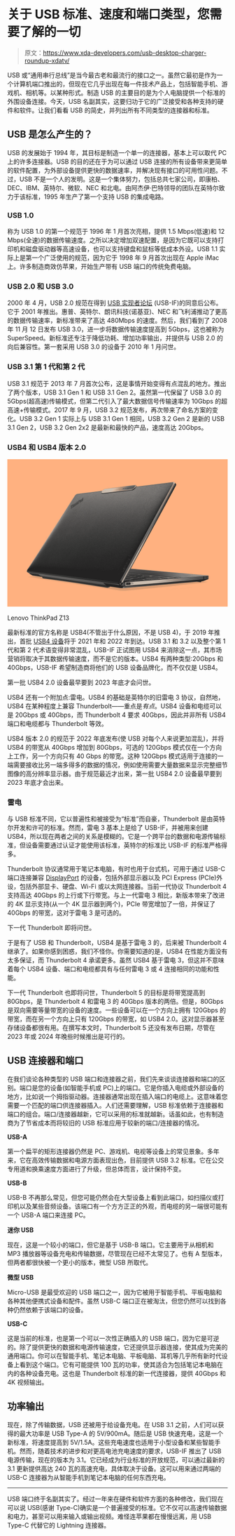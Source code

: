 # 关于 USB 标准、速度和端口类型，您需要了解的一切

> 原文：<https://www.xda-developers.com/usb-desktop-charger-roundup-xdatv/>

USB 或“通用串行总线”是当今最古老和最流行的接口之一。虽然它最初是作为一个计算机端口推出的，但现在它几乎出现在每一件技术产品上，包括智能手机、游戏机、相机等。以某种形式。制造 USB 的主要目的是为个人电脑提供一个标准的外围设备连接。今天，USB 名副其实，这要归功于它的广泛接受和各种支持的硬件和软件。让我们看看 USB 的简史，并列出所有不同类型的连接器和标准。

## USB 是怎么产生的？

USB 的发展始于 1994 年，其目标是制造一个单一的连接器，基本上可以取代 PC 上的许多连接器。USB 的目的还在于为可以通过 USB 连接的所有设备带来更简单的软件配置，为外部设备提供更快的数据速率，并解决现有接口的可用性问题。不过，USB 不是一个人的发明。这是一个集体努力，包括总共七家公司，即康柏、DEC、IBM、英特尔、微软、NEC 和北电。由阿杰伊·巴特领导的团队在英特尔致力于该标准，1995 年生产了第一个支持 USB 的集成电路。

### USB 1.0

称为 USB 1.0 的第一个规范于 1996 年 1 月首次亮相，提供 1.5 Mbps(低速)和 12 Mbps(全速)的数据传输速度。之所以决定增加双速配置，是因为它既可以支持打印机和磁盘驱动器等高速设备，也可以支持键盘和鼠标等低成本外设。USB 1.1 实际上是第一个广泛使用的规范，因为它于 1998 年 9 月首次出现在 Apple iMac 上。许多制造商效仿苹果，开始生产带有 USB 端口的传统免费电脑。

### USB 2.0 和 USB 3.0

2000 年 4 月，USB 2.0 规范在得到 [USB 实现者论坛](https://www.usb.org/) (USB-IF)的同意后公布。它于 2001 年推出。惠普、英特尔、朗讯科技(诺基亚)、NEC 和飞利浦推动了更高的数据传输速率，新标准带来了高达 480Mbps 的速度。然后，我们看到了 2008 年 11 月 12 日发布 USB 3.0，进一步将数据传输速度提高到 5Gbps，这也被称为 SuperSpeed。新标准还专注于降低功耗、增加功率输出，并提供与 USB 2.0 的向后兼容性。第一套采用 USB 3.0 的设备于 2010 年 1 月问世。

### USB 3.1 第 1 代和第 2 代

USB 3.1 规范于 2013 年 7 月首次公布，这是事情开始变得有点混乱的地方。推出了两个版本，USB 3.1 Gen 1 和 USB 3.1 Gen 2。虽然第一代保留了 USB 3.0 的 5Gbps(超高速)传输模式，但第二代引入了最大数据信号传输速率为 10Gbps 的超高速+传输模式。2017 年 9 月，USB 3.2 规范发布，再次带来了命名方案的变化。USB 3.2 Gen 1 实际上与 USB 3.1 Gen 1 相同，USB 3.2 Gen 2 是新的 USB 3.1 Gen 2，USB 3.2 Gen 2x2 是最新和最快的产品，速度高达 20Gbps。

### USB4 和 USB4 版本 2.0

 <picture>![The Lenovo ThinkPad Z13 was designed in collaboration with AMD, and packs a lot of modern features like a haptic touchpad, a brand-new design, an FHD webcam, and more.](img/352c8d1cf873414bb4983ecd092229d3.png)</picture> 

Lenovo ThinkPad Z13

最新标准的官方名称是 USB4(不管出于什么原因，不是 USB 4)，于 2019 年推出，首批 [USB4 设备](https://www.xda-developers.com/best-usb4-laptops/)将于 2021 年和 2022 年到达。USB 3.1 和 3.2 以及整个第 1 代和第 2 代术语变得非常混乱，USB-IF 正试图用 USB4 来消除这一点，其市场营销将取决于其数据传输速度，而不是它的版本。USB4 有两种类型:20Gbps 和 40Gbps，USB-IF 希望制造商将他们的 USB 设备品牌化，而不仅仅是 USB4。

第一批 USB4 2.0 设备最早要到 2023 年底才会问世。

USB4 还有一个附加点:雷电。USB4 的基础是英特尔的旧雷电 3 协议，自然地，USB4 在某种程度上兼容 Thunderbolt——重点是*有点*。USB4 设备和电缆可以是 20Gbps 或 40Gbps，而 Thunderbolt 4 要求 40Gbps，因此并非所有 USB4 端口和电缆都与 Thunderbolt 等效。

USB4 版本 2.0 的规范于 2022 年底发布(使 USB 对每个人来说更加混乱)，并将 USB4 的带宽从 40Gbps 增加到 80Gbps，可选的 120Gbps 模式仅在一个方向上工作，另一个方向只有 40 Gbps 的带宽。这种 120Gbps 模式适用于连接的一端需要接收比另一端多得多的数据的情况，例如使用需要大量数据来显示完整细节图像的高分辨率显示器。由于规范最近才出来，第一批 USB4 2.0 设备最早要到 2023 年底才会出来。

### 雷电

与 USB 标准不同，它以普遍性和被接受为“标准”而自豪，Thunderbolt 是由英特尔开发和许可的标准。然而，雷电 3 基本上是给了 USB-IF，并被用来创建 USB4，所以现在两者之间的关系是模糊的。它是一个跨平台的数据和电源传输标准，但设备需要通过认证才能使用该标准，英特尔的标准比 USB-IF 的标准严格得多。

Thunderbolt 协议通常用于笔记本电脑，有时也用于台式机，可用于通过 USB-C 端口连接兼容 [DisplayPort](https://www.xda-developers.com/displayport-alt-mode-2-0-allow-16k-video-output-over-usb-4-type-c-ports/) 的设备，包括外部显示器以及 PCI Express (PCIe)外设，包括外部显卡、硬盘、Wi-Fi 或以太网连接器。当前一代协议 Thunderbolt 4 支持高达 40Gbps 的上行或下行带宽。与上一代雷电 3 相比，新版本带来了改进的 4K 显示支持(从一个 4K 显示器到两个)，PCIe 带宽增加了一倍，并保证了 40Gbps 的带宽，这对于雷电 3 是可选的。

下一代 Thunderbolt 即将问世。

于是有了 USB 和 Thunderbolt，USB4 是基于雷电 3 的，后来被 Thunderbolt 4 继承了。如果你感到困惑，我们不怪你。你需要知道的是，USB4 在性能方面没有太多保证，而 Thunderbolt 4 承诺更多。虽然 USB4 基于雷电 3，但这并不意味着每个 USB4 设备、端口和电缆都具有与任何雷电 3 或 4 连接相同的功能和性能。

下一代 Thunderbolt 也即将问世，Thunderbolt 5 的目标是将带宽提高到 80Gbps，是 Thunderbolt 4 和雷电 3 的 40Gbps 版本的两倍。但是，80Gbps 是双向需要等量带宽的设备的速度。一些设备可以在一个方向上拥有 120Gbps 的带宽，而在另一个方向上只有 120Gbps 的带宽，如 USB4 2.0。这对显示器甚至存储设备都很有用。在撰写本文时，Thunderbolt 5 还没有发布日期，尽管在 2023 年或 2024 年晚些时候推出是可行的。

## USB 连接器和端口

在我们谈论各种类型的 USB 端口和连接器之前，我们先来谈谈连接器和端口的区别。端口是您的设备(如智能手机或 PC)上的端口。它是你插入电缆或外部设备的地方，比如说一个拇指驱动器。连接器通常出现在插入端口的电缆上。这意味着您需要一个匹配的端口供连接器插入。人们还需要理解，USB 标准依赖于连接器和端口的组合。端口/连接器越新，它可以采用的标准就越新。话虽如此，也有制造商为了节省成本而将较旧的 USB 标准应用于较新的端口/连接器的情况。

**USB-A**

第一个扁平的矩形连接器仍然是 PC、游戏机、电视等设备上的常见景象。多年来，它在高效传输数据和电源方面表现出色，目前提供 USB 3.2 标准。它在公交专用道和换乘速度方面进行了升级，但总体而言，设计保持不变。

**USB-B**

USB-B 不再那么常见，但您可能仍然会在大型设备上看到此端口，如扫描仪或打印机以及某些音频设备。该端口有一个方方正正的外观，而电缆的另一端很可能有一个 USB-A 端口来连接 PC。

**迷你 USB**

现在，这是一个较小的端口，但它是基于 USB-B 端口。它主要用于从相机和 MP3 播放器等设备充电和传输数据，尽管现在已经不太常见了。也有 A 型版本，但两者都很快被一个更小的版本，微型 USB 所取代。

**微型 USB**

Micro-USB 是最受欢迎的 USB 端口之一，因为它被用于智能手机、平板电脑和各种其他便携式设备和配件。虽然 USB-C 端口正在被淘汰，但您仍然可以找到各种仍然依赖于该端口的设备。

**USB-C**

这是当前的标准，也是第一个可以一次性正确插入的 USB 端口，因为它是可逆的。除了提供更快的数据和电源传输速度，它还提供显示器连接，使其成为完美的通用端口。你可以在智能手机、笔记本电脑、平板电脑、耳机等几乎所有新时代设备上看到这个端口。它有可能提供 100 瓦的功率，使其适合为包括笔记本电脑在内的各种设备充电。这也是 Thunderbolt 标准的新一代连接器，提供 40Gbps 和 4K 视频输出。

## 功率输出

现在，除了传输数据，USB 还被用于给设备充电。在 USB 3.1 之前，人们可以获得的最大功率是 USB Type-A 的 5V/900mA。随后是 USB 快速充电，这是一个新标准，将速度提高到 5V/1.5A。这些充电速度也适用于小型设备和某些智能手机。然而，随着技术的进步和对更高电池充电速度的要求，USB-IF 推出了 USB 电源传输，现在的版本为 3.1。它已经成为行业标准的开放规范，可以通过最新的 3.1 更新提供高达 240 瓦的高速充电，具体取决于设备。这可以用来通过两端的 USB-C 连接器为从智能手机到笔记本电脑的任何东西充电。

* * *

USB 端口终于名副其实了。经过一年来在硬件和软件方面的各种修改，我们现在可以说 USB(感谢 Type-C)确实是一个普遍接受的标准。它不仅可以高速传输数据和电力，甚至可以用来输入或输出视频。难怪连苹果都在慢慢远离，用 USB Type-C 代替它的 Lightning 连接器。